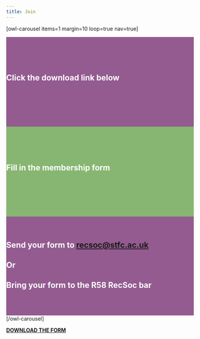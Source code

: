 ```yaml
---
title: Join
---
```


[owl-carousel items=1 margin=10 loop=true nav=true]
<div style="background-color:#935b8f;">
  <br/>
  <br/>
  <br/>
  <br/>
  <h2 style="color:white">Click the download link below</h2>
  <br/>
  <br/>
  <br/>
  <br/>
  <br/>
  <br/>
</div>
<div style="background-color:#87b672;">
  <br/>
  <br/>
  <br/>
  <br/>
  <h2 style="color:white">Fill in the membership form</h2>
  <br/>
  <br/>
  <br/>
  <br/>
  <br/>
  <br/>
</div>
<div style="background-color:#935b8f;">
  <br/>
  <br/>
  <h2 style="color:white">Send your form to <a href="mailto:recsoc@stfc.ac.uk?subject=Membership form">recsoc@stfc.ac.uk</a>
  </h2>
  <h2 style="color:white">Or </h2>
  <h2 style="color:white">Bring your form to the R58 RecSoc bar</h2>
  <br/>
  <br/>
  <br/>
</div>
[/owl-carousel]

[**DOWNLOAD THE FORM**](/files/membershipform.pdf)